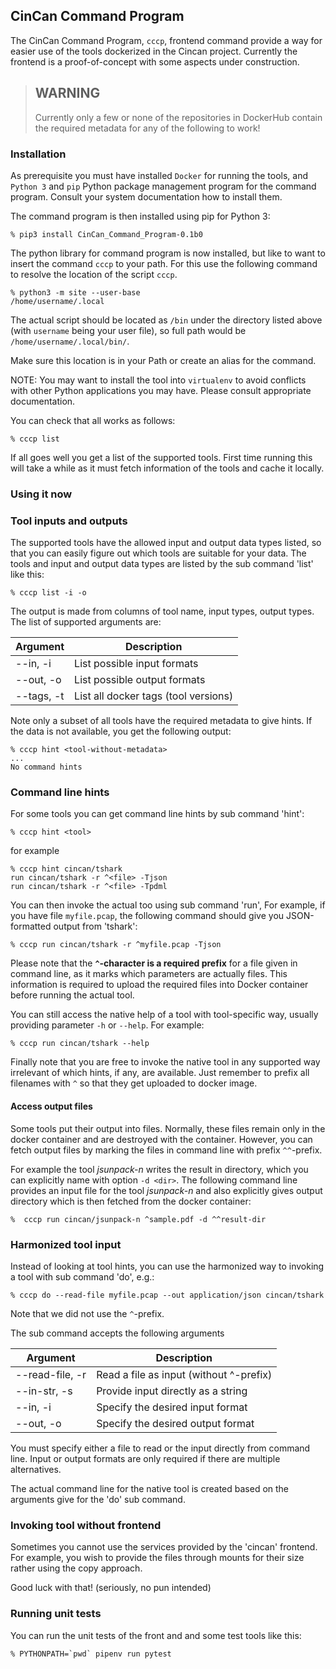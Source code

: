 ## CinCan Command Program

The CinCan Command Program, `cccp`, frontend command provide a way
for easier use of the tools dockerized in the Cincan project.
Currently the frontend is a proof-of-concept with some aspects under construction.

> ## WARNING
> Currently only a few or none of the repositories in DockerHub contain the required
> metadata for any of the following to work!

### Installation

As prerequisite you must have installed `Docker` for running the tools,
and `Python 3` and `pip` Python package management program for the command program.
Consult your system documentation how to install them.

The command program is then installed using pip for Python 3:

    % pip3 install CinCan_Command_Program-0.1b0

The python library for command program is now installed, but like to want to insert
the command `cccp` to your path.
For this use the following command to resolve the location of the script `cccp`.

    % python3 -m site --user-base
    /home/username/.local

The actual script should be located as `/bin` under the directory listed above
(with `username` being your user file),
so full path would be `/home/username/.local/bin/`.

Make sure this location is in your Path or create an alias for the command.

NOTE: You may want to install the tool into `virtualenv` to avoid conflicts with
other Python applications you may have. Please consult appropriate documentation.

You can check that all works as follows:

    % cccp list

If all goes well you get a list of the supported tools.
First time running this will take a while as it must fetch information of the tools
and cache it locally.

### Using it now

### Tool inputs and outputs

The supported tools have the allowed input and output data types listed, 
so that you can easily figure out which tools are suitable for your data.
The tools and input and output data types are listed by the sub command 'list'
like this:

    % cccp list -i -o

The output is made from columns of tool name, input types, output types. 
The list of supported arguments are:

| Argument                | Description                                        |
|-------------------------|----------------------------------------------------|
| --in, -i                |  List possible input formats                       |
| --out, -o               |  List possible output formats                      |
| --tags, -t              |  List all docker tags (tool versions)              |

Note only a subset of all tools have the required metadata to give hints.
If the data is not available, you get the following output:

    % cccp hint <tool-without-metadata>
    ...
    No command hints

### Command line hints

For some tools you can get command line hints by sub command 'hint':

    % cccp hint <tool>

for example

    % cccp hint cincan/tshark
    run cincan/tshark -r ^<file> -Tjson
    run cincan/tshark -r ^<file> -Tpdml

You can then invoke the actual too using sub command 'run', 
For example, if you have file `myfile.pcap`, 
the following command should give you JSON-formatted output from 'tshark':

    % cccp run cincan/tshark -r ^myfile.pcap -Tjson

Please note that the __`^`-character is a required prefix__ for a file given in command line, 
as it marks which parameters are actually files. This information is required
to upload the required files into Docker container before running the actual tool.

You can still access the native help of a tool with tool-specific way, 
usually providing parameter `-h` or `--help`. For example:

    % cccp run cincan/tshark --help

Finally note that you are free to invoke the native tool in any supported way
irrelevant of which hints, if any, are available. Just remember to prefix
all filenames with `^` so that they get uploaded to docker image.

#### Access output files

Some tools put their output into files. Normally, these files remain only in the
docker container and are destroyed with the container.
However, you can fetch output files by marking the files in command line with
prefix `^^`-prefix.

For example the tool _jsunpack-n_ writes the result in directory, which
you can explicitly name with option `-d <dir>`.
The following command line provides an input file for the tool _jsunpack-n_
and also explicitly gives output directory which is then fetched from the
docker container:

    %  cccp run cincan/jsunpack-n ^sample.pdf -d ^^result-dir

### Harmonized tool input

Instead of looking at tool hints, you can use the harmonized way to invoking a tool
with sub command 'do', e.g.:

    % cccp do --read-file myfile.pcap --out application/json cincan/tshark

Note that we did not use the `^`-prefix. 

The sub command accepts the following arguments

| Argument                | Description                                        |
|-------------------------|----------------------------------------------------|
| --read-file, -r         |  Read a file as input (without ^-prefix)           |
| --in-str, -s            |  Provide input directly as a string                |
| --in, -i                |  Specify the desired input format                  |
| --out, -o               |  Specify the desired output format                 |

You must specify either a file to read or the input directly from command line.
Input or output formats are only required if there are multiple alternatives.

The actual command line for the native tool is created based on the arguments
give for the 'do' sub command.

### Invoking tool without frontend

Sometimes you cannot use the services provided by the 'cincan' frontend.
For example, you wish to provide the files through mounts for their size
rather using the copy approach.

Good luck with that! (seriously, no pun intended)

### Running unit tests

You can run the unit tests of the front and and some test tools like this:

    % PYTHONPATH=`pwd` pipenv run pytest
